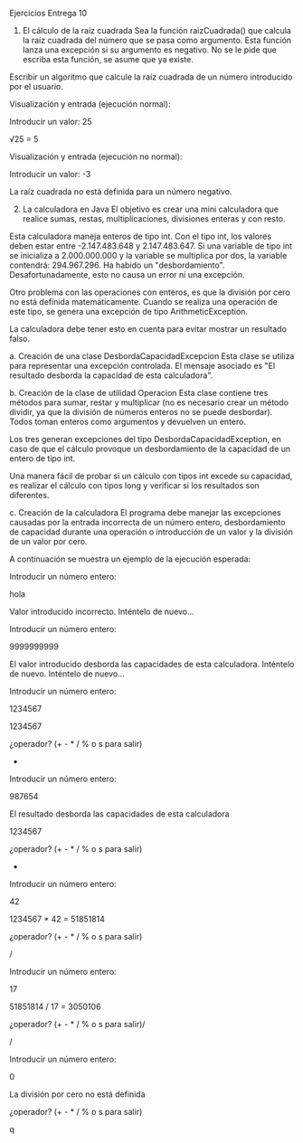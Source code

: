 Ejercicios Entrega 10
1. El cálculo de la raíz cuadrada
Sea la función raizCuadrada() que calcula la raíz cuadrada del número que se pasa como argumento. Esta función lanza una excepción si su argumento es negativo. No se le pide que escriba esta función, se asume que ya existe.

Escribir un algoritmo que calcule la raíz cuadrada de un número introducido por el usuario.

Visualización y entrada (ejecución normal):

Introducir un valor: 25

√25 = 5

 

Visualización y entrada (ejecución no normal):

Introducir un valor: -3

La raíz cuadrada no está definida para un número negativo.

2. La calculadora en Java
El objetivo es crear una mini calculadora que realice sumas, restas, multiplicaciones, divisiones enteras y con resto.

Esta calculadora maneja enteros de tipo int. Con el tipo int, los valores deben estar entre -2.147.483.648 y 2.147.483.647. Si una variable de tipo int se inicializa a 2.000.000.000 y la variable se multiplica por dos, la variable contendrá: 294.967.296. Ha habido un "desbordamiento". Desafortunadamente, esto no causa un error ni una excepción.

Otro problema con las operaciones con enteros, es que la división por cero no está definida matemáticamente. Cuando se realiza una operación de este tipo, se genera una excepción de tipo ArithmeticException.

La calculadora debe tener esto en cuenta para evitar mostrar un resultado falso.

a. Creación de una clase DesbordaCapacidadExcepcion
Esta clase se utiliza para representar una excepción controlada. El mensaje asociado es "El resultado desborda la capacidad de esta calculadora".

b. Creación de la clase de utilidad Operacion
Esta clase contiene tres métodos para sumar, restar y multiplicar (no es necesario crear un método dividir, ya que la división de números enteros no se puede desbordar). Todos toman enteros como argumentos y devuelven un entero.

Los tres generan excepciones del tipo DesbordaCapacidadException, en caso de que el cálculo provoque un desbordamiento de la capacidad de un entero de tipo int.

Una manera fácil de probar si un cálculo con tipos int excede su capacidad, es realizar el cálculo con tipos long y verificar si los resultados son diferentes.

c. Creación de la calculadora
El programa debe manejar las excepciones causadas por la entrada incorrecta de un número entero, desbordamiento de capacidad durante una operación o introducción de un valor y la división de un valor por cero.

A continuación se muestra un ejemplo de la ejecución esperada:

Introducir un número entero:

hola

Valor introducido incorrecto. Inténtelo de nuevo...

Introducir un número entero:

9999999999

El valor introducido desborda las capacidades de esta calculadora. Inténtelo de nuevo. Inténtelo de nuevo...

Introducir un número entero:

1234567

1234567

¿operador? (+ - * / % o s para salir)

*

Introducir un número entero:

987654

El resultado desborda las capacidades de esta calculadora

1234567

¿operador? (+ - * / % o s para salir)

*

Introducir un número entero:

42

1234567 * 42 = 51851814

¿operador? (+ - * / % o s para salir)

/

Introducir un número entero:

17

51851814 / 17 = 3050106

¿operador? (+ - * / % o s para salir)/

/

Introducir un número entero:

0

La división por cero no está definida

¿operador? (+ - * / % o s para salir)

q
